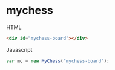 # mychess

HTML
```html
<div id="mychess-board"></div>
```
Javascript
```js
var mc = new MyChess("mychess-board");
```